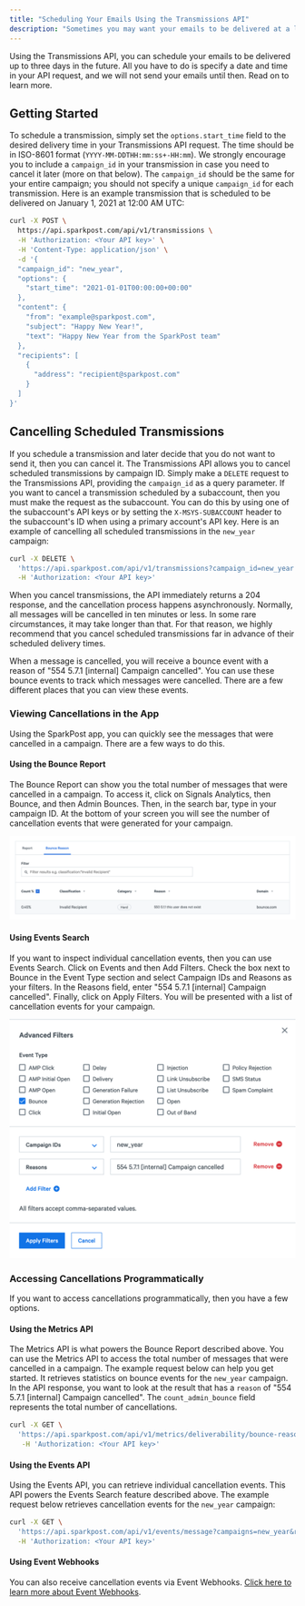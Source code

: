```yaml
---
title: "Scheduling Your Emails Using the Transmissions API"
description: "Sometimes you may want your emails to be delivered at a later date and time. In this guide, we walk you through how to schedule your emails using the Transmissions API."
---
```


Using the Transmissions API, you can schedule your emails to be delivered up to three days in the future. All you have to do is specify a date and time in your API request, and we will not send your emails until then. Read on to learn more.

## Getting Started

To schedule a transmission, simply set the `options.start_time` field to the desired delivery time in your Transmissions API request. The time should be in ISO-8601 format (`YYYY-MM-DDTHH:mm:ss+-HH:mm`). We strongly encourage you to include a `campaign_id` in your transmission in case you need to cancel it later (more on that below). The `campaign_id` should be the same for your entire campaign; you should not specify a unique `campaign_id` for each transmission. Here is an example transmission that is scheduled to be delivered on January 1, 2021 at 12:00 AM UTC:

```bash
curl -X POST \
  https://api.sparkpost.com/api/v1/transmissions \
  -H 'Authorization: <Your API key>' \
  -H 'Content-Type: application/json' \
  -d '{
  "campaign_id": "new_year",
  "options": {
    "start_time": "2021-01-01T00:00:00+00:00"
  },
  "content": {
    "from": "example@sparkpost.com",
    "subject": "Happy New Year!",
    "text": "Happy New Year from the SparkPost team"
  },
  "recipients": [
    {
      "address": "recipient@sparkpost.com"
    }
  ]
}'
```

## Cancelling Scheduled Transmissions

If you schedule a transmission and later decide that you do not want to send it, then you can cancel it. The Transmissions API allows you to cancel scheduled transmissions by campaign ID. Simply make a `DELETE` request to the Transmissions API, providing the `campaign_id` as a query parameter. If you want to cancel a transmission scheduled by a subaccount, then you must make the request as the subaccount. You can do this by using one of the subaccount's API keys or by setting the `X-MSYS-SUBACCOUNT` header to the subaccount's ID when using a primary account's API key. Here is an example of cancelling all scheduled transmissions in the `new_year` campaign:

```bash
curl -X DELETE \
  'https://api.sparkpost.com/api/v1/transmissions?campaign_id=new_year' \
  -H 'Authorization: <Your API key>'
```

When you cancel transmissions, the API immediately returns a 204 response, and the cancellation process happens asynchronously. Normally, all messages will be cancelled in ten minutes or less. In some rare circumstances, it may take longer than that. For that reason, we highly recommend that you cancel scheduled transmissions far in advance of their scheduled delivery times.

When a message is cancelled, you will receive a bounce event with a reason of "554 5.7.1 [internal] Campaign cancelled". You can use these bounce events to track which messages were cancelled. There are a few different places that you can view these events.

### Viewing Cancellations in the App

Using the SparkPost app, you can quickly see the messages that were cancelled in a campaign. There are a few ways to do this.

#### Using the Bounce Report

The Bounce Report can show you the total number of messages that were cancelled in a campaign. To access it, click on Signals Analytics, then Bounce, and then Admin Bounces. Then, in the search bar, type in your campaign ID. At the bottom of your screen you will see the number of cancellation events that were generated for your campaign.

![](media/transmissions-api-scheduling/bounce-report.png)

#### Using Events Search

If you want to inspect individual cancellation events, then you can use Events Search. Click on Events and then Add Filters. Check the box next to Bounce in the Event Type section and select Campaign IDs and Reasons as your filters. In the Reasons field, enter "554 5.7.1 [internal] Campaign cancelled". Finally, click on Apply Filters. You will be presented with a list of cancellation events for your campaign.

![](media/transmissions-api-scheduling/events-search.png)

### Accessing Cancellations Programmatically

If you want to access cancellations programmatically, then you have a few options.

#### Using the Metrics API

The Metrics API is what powers the Bounce Report described above. You can use the Metrics API to access the total number of messages that were cancelled in a campaign. The example request below can help you get started. It retrieves statistics on bounce events for the `new_year` campaign. In the API response, you want to look at the result that has a `reason` of "554 5.7.1 [internal] Campaign cancelled". The `count_admin_bounce` field represents the total number of cancellations.

```bash
curl -X GET \
  'https://api.sparkpost.com/api/v1/metrics/deliverability/bounce-reason?campaigns=new_year&from=2020-03-19' \
   -H 'Authorization: <Your API key>'
```

#### Using the Events API

Using the Events API, you can retrieve individual cancellation events. This API powers the Events Search feature described above. The example request below retrieves cancellation events for the `new_year` campaign:

```bash
curl -X GET \
  'https://api.sparkpost.com/api/v1/events/message?campaigns=new_year&reasons=Campaign%20cancelled' \
  -H 'Authorization: <Your API key>'
```

#### Using Event Webhooks

You can also receive cancellation events via Event Webhooks. [Click here to learn more about Event Webhooks](https://developers.sparkpost.com/api/webhooks/). 
